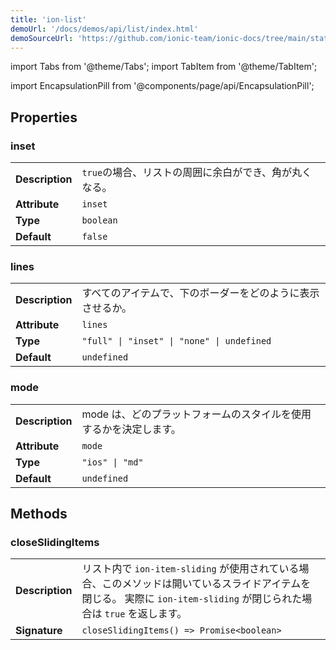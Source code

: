 ```yaml
---
title: 'ion-list'
demoUrl: '/docs/demos/api/list/index.html'
demoSourceUrl: 'https://github.com/ionic-team/ionic-docs/tree/main/static/demos/api/list/index.html'
---
```


import Tabs from '@theme/Tabs';
import TabItem from '@theme/TabItem';

<head>
  <title>ion-list: Item List View Component for iOS and Android Apps</title>
  <meta
    name="description"
    content="ion-lists are made up of multiple rows of items containing text, icons, toggles, and more. Learn about the list view component for iOS and Android Ionic apps."
  />
</head>

import EncapsulationPill from '@components/page/api/EncapsulationPill';

## Properties

### inset

|                 |                                                        |
| --------------- | ------------------------------------------------------ |
| **Description** | `true`の場合、リストの周囲に余白ができ、角が丸くなる。 |
| **Attribute**   | `inset`                                                |
| **Type**        | `boolean`                                              |
| **Default**     | `false`                                                |

### lines

|                 |                                                            |
| --------------- | ---------------------------------------------------------- |
| **Description** | すべてのアイテムで、下のボーダーをどのように表示させるか。 |
| **Attribute**   | `lines`                                                    |
| **Type**        | `"full" \| "inset" \| "none" \| undefined`                 |
| **Default**     | `undefined`                                                |

### mode

|                 |                                                                   |
| --------------- | ----------------------------------------------------------------- |
| **Description** | mode は、どのプラットフォームのスタイルを使用するかを決定します。 |
| **Attribute**   | `mode`                                                            |
| **Type**        | `"ios" \| "md"`                                                   |
| **Default**     | `undefined`                                                       |

## Methods

### closeSlidingItems

|                 |                                                                                                                                                                         |
| --------------- | ----------------------------------------------------------------------------------------------------------------------------------------------------------------------- |
| **Description** | リスト内で `ion-item-sliding` が使用されている場合、このメソッドは開いているスライドアイテムを閉じる。 実際に `ion-item-sliding` が閉じられた場合は `true` を返します。 |
| **Signature**   | `closeSlidingItems() => Promise<boolean>`                                                                                                                               |
